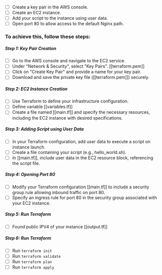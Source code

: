- [ ] Create a key pair in the AWS console.
- [ ] Create an EC2 instance.
- [ ] Add your script to the instance using user data.
- [ ] Open port 80 to allow access to the default Nginx path.
### To achieve this, follow these steps:

##### Step 1: Key Pair Creation 
- [ ] Go to the AWS console and navigate to the EC2 service.
- [ ] Under "Network & Security", select "Key Pairs". [[terraform.pem]]
- [ ] Click on "Create Key Pair" and provide a name for your key pair. 
- [ ] Download and save the private key file ([[terraform.pem]]) securely. 
##### Step 2: EC2 Instance Creation 
- [ ] Use Terraform to define your infrastructure configuration.
- [ ] Define variable [[variables.tf]]  
- [ ] Create a file named [[main.tf]] and specify the necessary resources, including the EC2 instance with desired specifications. 
##### Step 3: Adding Script using User Data 
- [ ] In your Terraform configuration, add user data to execute a script on instance launch. 
- [ ] Create a file containing your script (e.g., hello_world.sh).
- [ ] In [[main.tf]], include user data in the EC2 resource block, referencing the script file.
##### Step 4: Opening Port 80
- [ ] Modify your Terraform configuration [[main.tf]] to include a security group rule allowing inbound traffic on port 80. 
- [ ] Specify an ingress rule for port 80 in the security group associated with your EC2 instance.
#####  Step 5: Run Terraform
- [ ] Found public IPV4 of your instance [[output.tf]]
#####  Step 6: Run Terraform

- [ ]  Run `terraform init` 
- [ ] Run ``` terraform validate ```
- [ ] Run ``` terraform plan ``` 
- [ ] Run `terraform apply` 